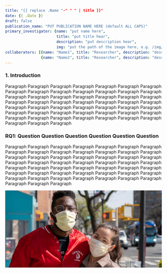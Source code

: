 ```yaml
---
title: "{{ replace .Name "-" " " | title }}"
date: {{ .Date }}
draft: false
publication_name: "PUT PUBLICATION NAME HERE (default ALL CAPS)"
primary_investigator: {name: "put name here", 
                       title: "put title hear", 
                       description: "put description hear", 
                       img: "put the path of the image here, e.g. /img/pro-big.png"}
collaborators: [{name: "Name1", title: "Researcher", description: "description description description", img: "image path"}, 
                {name: "Name2", title: "Researcher", description: "description description description", img: "image path"}]
---
```


### 1. Introduction

Paragraph Paragraph Paragraph Paragraph Paragraph Paragraph Paragraph Paragraph Paragraph Paragraph Paragraph Paragraph Paragraph Paragraph Paragraph Paragraph Paragraph Paragraph Paragraph Paragraph Paragraph Paragraph Paragraph Paragraph Paragraph Paragraph Paragraph Paragraph Paragraph Paragraph Paragraph Paragraph Paragraph Paragraph Paragraph Paragraph Paragraph Paragraph Paragraph Paragraph Paragraph Paragraph Paragraph Paragraph Paragraph Paragraph Paragraph Paragraph Paragraph Paragraph Paragraph Paragraph

### RQ1: Question Question Question Question Question Question

Paragraph Paragraph Paragraph Paragraph Paragraph Paragraph Paragraph Paragraph Paragraph Paragraph Paragraph Paragraph Paragraph Paragraph Paragraph Paragraph Paragraph Paragraph Paragraph Paragraph Paragraph Paragraph Paragraph Paragraph Paragraph Paragraph Paragraph Paragraph Paragraph Paragraph Paragraph Paragraph Paragraph Paragraph Paragraph Paragraph Paragraph Paragraph Paragraph Paragraph Paragraph Paragraph Paragraph Paragraph Paragraph Paragraph Paragraph Paragraph Paragraph Paragraph Paragraph Paragraph

![Example image](/img/ht.png)
